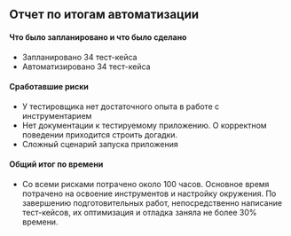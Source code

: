 ## Отчет по итогам автоматизации

#### Что было запланировано и что было сделано
* Запланировано 34 тест-кейса
* Автоматизировано 34 тест-кейса

#### Сработавшие риски
* У тестировщика нет достаточного опыта в работе с инструментарием 
* Нет документации к тестируемому приложению. О корректном поведении приходится строить догадки.
* Сложный сценарий запуска приложения

#### Общий итог по времени
* Со всеми рисками потрачено около 100 часов. Основное время потрачено на освоение инструментов и настройку окружения.
По завершению подготовительных работ, непосредственно написание тест-кейсов, их оптимизация и отладка заняла не более 30% времени. 
